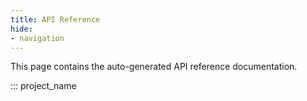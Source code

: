 ```yaml
---
title: API Reference
hide:
- navigation
---
```


This page contains the auto-generated API reference documentation.

::: project_name